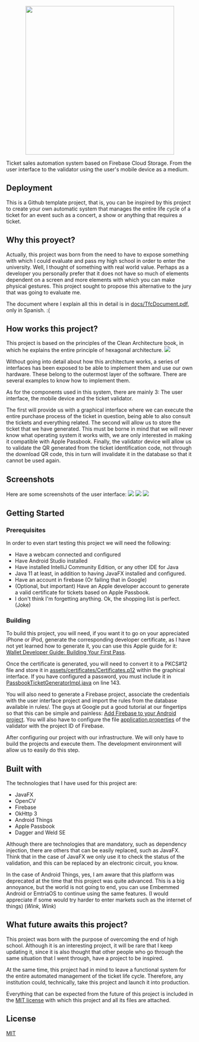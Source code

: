 

<p align="center">
<img src="https://github.com/Neirth/ExpoSeller/blob/main/docs/exposeller_logo.png?raw=true" width="400" height="400" />
</p>
Ticket sales automation system based on Firebase Cloud Storage. From the user interface to the validator using the user's mobile device as a medium.

## Deployment

This is a Github template project, that is, you can be inspired by this project to create your own automatic system that manages the entire life cycle of a ticket for an event such as a concert, a show or anything that requires a ticket.

## Why this proyect?

Actually, this project was born from the need to have to expose something with which I could evaluate and pass my high school in order to enter the university. Well, I thought of something with real world value. Perhaps as a developer you personally prefer that it does not have so much of elements dependent on a screen and more elements with which you can make physical gestures. This project sought to propose this alternative to the jury that was going to evaluate me. 

The document where I explain all this in detail is in [docs/TfcDocument.pdf](https://github.com/Neirth/ExpoSeller/blob/main/docs/TfcDocument.pdf), only in Spanish. :(

## How works this project?

This project is based on the principles of the Clean Architecture book, in which he explains the entire principle of hexagonal architecture.
![](https://github.com/Neirth/ExpoSeller/raw/main/docs/screenshots/screenshot_one.png)


Without going into detail about how this architecture works, a series of interfaces has been exposed to be able to implement them and use our own hardware. These belong to the outermost layer of the software. There are several examples to know how to implement them.

As for the components used in this system, there are mainly 3: The user interface, the mobile device and the ticket validator.

The first will provide us with a graphical interface where we can execute the entire purchase process of the ticket in question, being able to also consult the tickets and everything related. The second will allow us to store the ticket that we have generated. This must be borne in mind that we will never know what operating system it works with, we are only interested in making it compatible with Apple Passbook. Finally, the validator device will allow us to validate the QR generated from the ticket identification code, not through the download QR code, this in turn will invalidate it in the database so that it cannot be used again.

## Screenshots
Here are some screenshots of the user interface:
![](https://github.com/Neirth/ExpoSeller/raw/main/docs/screenshots/screenshot_two.png)
![](https://github.com/Neirth/ExpoSeller/raw/main/docs/screenshots/screenshot_three.png)
![](https://github.com/Neirth/ExpoSeller/raw/main/docs/screenshots/screenshot_four.png)

## Getting Started

### Prerequisites
In order to even start testing this project we will need the following:
- Have a webcam connected and configured
- Have Android Studio installed
- Have installed IntelliJ Community Edition, or any other IDE for Java
- Java 11 at least, in addition to having JavaFX installed and configured.
- Have an account in firebase (Or failing that in Google)
- (Optional, but important) Have an Apple developer account to generate a valid certificate for tickets based on Apple Passbook.
- I don't think I'm forgetting anything. Ok, the shopping list is perfect. (Joke)

### Building

To build this project, you will need, if you want it to go on your appreciated iPhone or iPod, generate the corresponding developer certificate, as I have not yet learned how to generate it, you can use this Apple guide for it: [Wallet Developer Guide: Building Your First Pass](https://developer.apple.com/library/archive/documentation/UserExperience/Conceptual/PassKit_PG/YourFirst.html#//apple_ref/doc/uid/TP40012195-CH2-SW27).

Once the certificate is generated, you will need to convert it to a PKCS#12 file and store it in [assets/certificates/Certificates.p12](https://github.com/Neirth/ExpoSeller/blob/main/src/ExpoSellerClient/app/src/main/assets/certificates/Certificates.p12) within the graphical interface. If you have configured a password, you must include it in [PassbookTicketGeneratorImpl.java](https://github.com/Neirth/ExpoSeller/blob/9c1634685170264e0fbc8a16be2144d27c93e3dd/src/ExpoSellerClient/app/src/main/java/io/smartinez/exposeller/client/peripherals/ticketgenerator/PassbookTicketGeneratorImpl.java#L143) on line 143.

You will also need to generate a Firebase project, associate the credentials with the user interface project and import the rules from the database available in rules/. The guys at Google put a good tutorial at our fingertips so that this can be simple and painless: [Add Firebase to your Android project](https://firebase.google.com/docs/android/setup). You will also have to configure the file [application.properties](https://github.com/Neirth/ExpoSeller/blob/main/src/ExpoSellerChecker/src/main/resources/application.properties) of the validator with the project ID of Firebase.

After configuring our project with our infrastructure. We will only have to build the projects and execute them. The development environment will allow us to easily do this step.

## Built with

The technologies that I have used for this project are:  
- JavaFX  
- OpenCV  
- Firebase  
- OkHttp 3  
- Android Things  
- Apple Passbook  
- Dagger and Weld SE  

Although there are technologies that are mandatory, such as dependency injection, there are others that can be easily replaced, such as JavaFX. Think that in the case of JavaFX we only use it to check the status of the validation, and this can be replaced by an electronic circuit, you know.  

In the case of Android Things, yes, I am aware that this platform was deprecated at the time that this project was quite advanced. This is a big annoyance, but the world is not going to end, you can use Embemmed Android or EmtriaOS to continue using the same features. (I would appreciate if some would try harder to enter markets such as the internet of things) (*Wink*, *Wink*)

## What future awaits this project?
This project was born with the purpose of overcoming the end of high school. Although it is an interesting project, it will be rare that I keep updating it, since it is also thought that other people who go through the same situation that I went through, have a project to be inspired.

At the same time, this project had in mind to leave a functional system for the entire automated management of the ticket life cycle. Therefore, any institution could, technically, take this project and launch it into production.

Everything that can be expected from the future of this project is included in the [MIT license](https://choosealicense.com/licenses/mit/)  with which this project and all its files are attached.

## License
[MIT](https://choosealicense.com/licenses/mit/)
